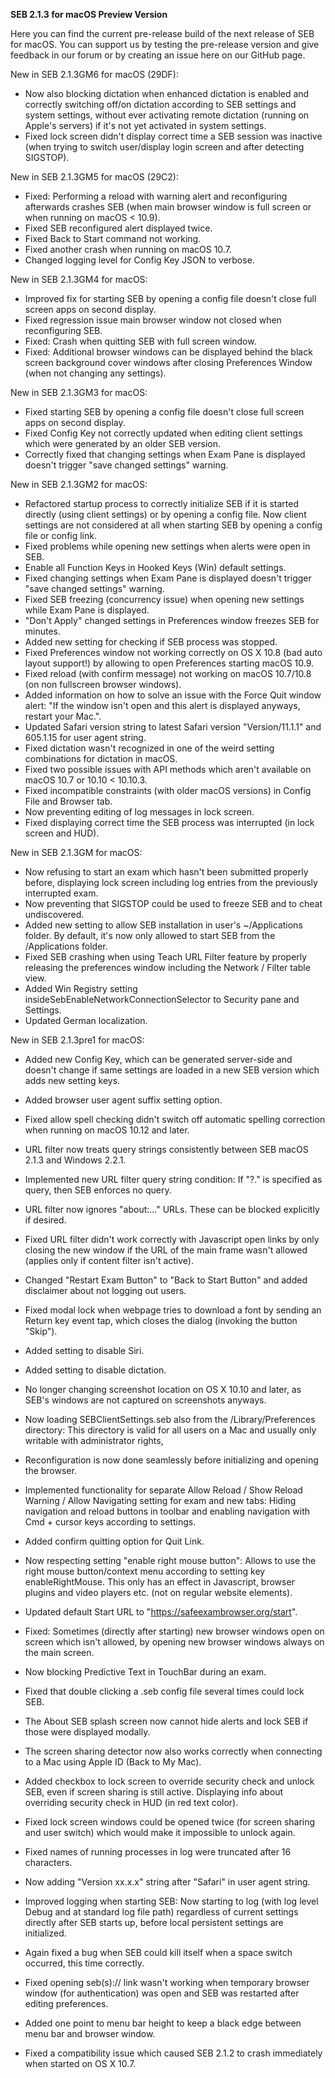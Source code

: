 **SEB 2.1.3 for macOS Preview Version**

Here you can find the current pre-release build of the next release of SEB for macOS. You can support us by testing the pre-release version and give feedback in our forum or by creating an issue here on our GitHub page. 


New in SEB 2.1.3GM6 for macOS (29DF):
- Now also blocking dictation when enhanced dictation is enabled and correctly switching off/on dictation according to SEB settings and system settings, without ever activating remote dictation (running on Apple's servers) if it's not yet activated in system settings.
- Fixed lock screen didn't display correct time a SEB session was inactive (when trying to switch user/display login screen and after detecting SIGSTOP).


New in SEB 2.1.3GM5 for macOS (29C2):
- Fixed: Performing a reload with warning alert and reconfiguring afterwards crashes SEB (when main browser window is full screen or when running on macOS < 10.9).
- Fixed SEB reconfigured alert displayed twice.
- Fixed Back to Start command not working.
- Fixed another crash when running on macOS 10.7.
- Changed logging level for Config Key JSON to verbose.


New in SEB 2.1.3GM4 for macOS:
- Improved fix for starting SEB by opening a config file doesn't close full screen apps on second display.
- Fixed regression issue main browser window not closed when reconfiguring SEB.
- Fixed: Crash when quitting SEB with full screen window.
- Fixed: Additional browser windows can be displayed behind the black screen background cover windows after closing Preferences Window (when not changing any settings).


New in SEB 2.1.3GM3 for macOS:
- Fixed starting SEB by opening a config file doesn't close full screen apps on second display.
- Fixed Config Key not correctly updated when editing client settings which were generated by an older SEB version.
- Correctly fixed that changing settings when Exam Pane is displayed doesn't trigger "save changed settings" warning.


New in SEB 2.1.3GM2 for macOS:
- Refactored startup process to correctly initialize SEB if it is started directly (using client settings) or by opening a config file. Now client settings are not considered at all when starting SEB by opening a config file or config link.
- Fixed problems while opening new settings when alerts were open in SEB.
- Enable all Function Keys in Hooked Keys (Win) default settings.
- Fixed changing settings when Exam Pane is displayed doesn't trigger "save changed settings" warning.
- Fixed SEB freezing (concurrency issue) when opening new settings while Exam Pane is displayed.
- "Don't Apply" changed settings in Preferences window freezes SEB for minutes.
- Added new setting for checking if SEB process was stopped.
- Fixed Preferences window not working correctly on OS X 10.8 (bad auto layout support!) by allowing to open Preferences starting macOS 10.9.
- Fixed reload (with confirm message) not working on macOS 10.7/10.8 (on non fullscreen browser windows).
- Added information on how to solve an issue with the Force Quit window alert: "If the window isn't open and this alert is displayed anyways, restart your Mac.".
- Updated Safari version string to latest Safari version "Version/11.1.1" and 605.1.15 for user agent string.
- Fixed dictation wasn't recognized in one of the weird setting combinations for dictation in macOS.
- Fixed two possible issues with API methods which aren't available on macOS 10.7 or 10.10 < 10.10.3.
- Fixed incompatible constraints (with older macOS versions) in Config File and Browser tab.
- Now preventing editing of log messages in lock screen.
- Fixed displaying correct time the SEB process was interrupted (in lock screen and HUD).


New in SEB 2.1.3GM for macOS:
- Now refusing to start an exam which hasn't been submitted properly before, displaying lock screen including log entries from the previously interrupted exam.
- Now preventing that SIGSTOP could be used to freeze SEB and to cheat undiscovered.
- Added new setting to allow SEB installation in user's ~/Applications folder. By default, it's now only allowed to start SEB from the /Applications folder.
- Fixed SEB crashing when using Teach URL Filter feature by properly releasing the preferences window including the Network / Filter table view. 
- Added Win Registry setting insideSebEnableNetworkConnectionSelector to Security pane and Settings.
- Updated German localization.


New in SEB 2.1.3pre1 for macOS:
- Added new Config Key, which can be generated server-side and doesn't change if same settings are loaded in a new SEB version which adds new setting keys.
- Added browser user agent suffix setting option.
- Fixed allow spell checking didn't switch off automatic spelling correction when running on macOS 10.12 and later.
- URL filter now treats query strings consistently between SEB macOS 2.1.3 and Windows 2.2.1.
- Implemented new URL filter query string condition: If "?." is specified as query, then SEB enforces no query.
- URL filter now ignores "about:..." URLs. These can be blocked explicitly if desired.
- Fixed URL filter didn't work correctly with Javascript open links by only closing the new window if the URL of the main frame wasn't allowed (applies only if content filter isn't active).
- Changed "Restart Exam Button" to "Back to Start Button" and added disclaimer about not logging out users.
- Fixed modal lock when webpage tries to download a font by sending an Return key event tap, which closes the dialog (invoking the button "Skip").
- Added setting to disable Siri.
- Added setting to disable dictation.
- No longer changing screenshot location on OS X 10.10 and later, as SEB's windows are not captured on screenshots anyways.
- Now loading SEBClientSettings.seb also from the /Library/Preferences directory: This directory is valid for all users on a Mac and usually only writable with administrator rights,
- Reconfiguration is now done seamlessly before initializing and opening the browser.
- Implemented functionality for separate Allow Reload / Show Reload Warning / Allow Navigating setting for exam and new tabs: Hiding navigation and reload buttons in toolbar and enabling navigation with Cmd + cursor keys according to settings.
- Added confirm quitting option for Quit Link.
- Now respecting setting "enable right mouse button": Allows to use the right mouse button/context menu according to setting key enableRightMouse. This only has an effect in Javascript, browser plugins and video players etc. (not on regular website elements).
- Updated default Start URL to "https://safeexambrowser.org/start".
- Fixed: Sometimes (directly after starting) new browser windows open on screen which isn't allowed, by opening new browser windows always on the main screen.

- Now blocking Predictive Text in TouchBar during an exam.
- Fixed that double clicking a .seb config file several times could lock SEB.
- The About SEB splash screen now cannot hide alerts and lock SEB if those were displayed modally.
- The screen sharing detector now also works correctly when connecting to a Mac using Apple ID (Back to My Mac).
- Added checkbox to lock screen to override security check and unlock SEB, even if screen sharing is still active. Displaying info about overriding security check in HUD (in red text color).
- Fixed lock screen windows could be opened twice (for screen sharing and user switch) which would make it impossible to unlock again.
- Fixed names of running processes in log were truncated after 16 characters.
- Now adding "Version xx.x.x" string after "Safari" in user agent string.
- Improved logging when starting SEB: Now starting to log (with log level Debug and at standard log file path) regardless of current settings directly after SEB starts up, before local persistent settings are initialized.
- Again fixed a bug when SEB could kill itself when a space switch occurred, this time correctly.
- Fixed opening seb(s):// link wasn't working when temporary browser window (for authentication) was open and SEB was restarted after editing preferences.
- Added one point to menu bar height to keep a black edge between menu bar and browser window.
- Fixed a compatibility issue which caused SEB 2.1.2 to crash immediately when started on OS X 10.7.